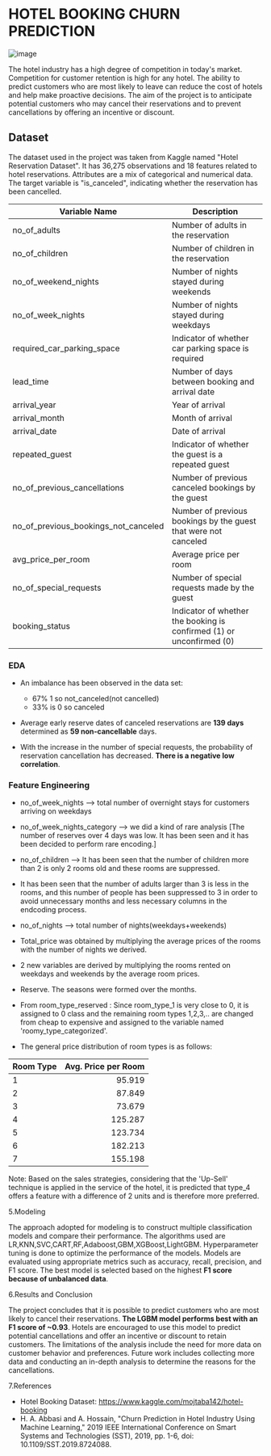 # HOTEL BOOKING CHURN PREDICTION

![image](https://github.com/anilcogalan/Miuulton-Hotel/assets/61653147/cd75627f-5bd2-4285-919b-b2c0e545bdeb)

The hotel industry has a high degree of competition in today's market. Competition for customer retention is high for any hotel. The ability to predict customers who are most likely to leave can reduce the cost of hotels and help make proactive decisions. The aim of the project is to anticipate potential customers who may cancel their reservations and to prevent cancellations by offering an incentive or discount.

## Dataset

The dataset used in the project was taken from Kaggle named "Hotel Reservation Dataset". It has 36,275 observations and 18 features related to hotel reservations.
Attributes are a mix of categorical and numerical data. The target variable is "is_canceled", indicating whether the reservation has been cancelled.

| Variable Name                        | Description                                                  |
| ------------------------------------ | ------------------------------------------------------------ |
| no_of_adults                         | Number of adults in the reservation                          |
| no_of_children                       | Number of children in the reservation                        |
| no_of_weekend_nights                 | Number of nights stayed during weekends                       |
| no_of_week_nights                    | Number of nights stayed during weekdays                       |
| required_car_parking_space           | Indicator of whether car parking space is required            |
| lead_time                            | Number of days between booking and arrival date               |
| arrival_year                         | Year of arrival                                              |
| arrival_month                        | Month of arrival                                             |
| arrival_date                         | Date of arrival                                              |
| repeated_guest                       | Indicator of whether the guest is a repeated guest            |
| no_of_previous_cancellations         | Number of previous canceled bookings by the guest             |
| no_of_previous_bookings_not_canceled | Number of previous bookings by the guest that were not canceled |
| avg_price_per_room                   | Average price per room                                        |
| no_of_special_requests               | Number of special requests made by the guest                  |
| booking_status                       | Indicator of whether the booking is confirmed (1) or unconfirmed (0) |



### EDA

* An imbalance has been observed in the data set:
	- 67% 1 so not_canceled(not cancelled)
	- 33% is 0 so canceled

* Average early reserve dates of canceled reservations are **139 days**
determined as **59 non-cancellable** days.


* With the increase in the number of special requests, the probability of reservation cancellation has decreased. **There is a negative low correlation**.

### Feature Engineering

* no_of_week_nights --> total number of overnight stays for customers arriving on weekdays

* no_of_week_nights_category --> we did a kind of rare analysis [The number of reserves over 4 days was low. It has been seen and it has been decided to perform rare encoding.]

* no_of_children --> It has been seen that the number of children more than 2 is only 2 rooms old and these rooms are suppressed.

* It has been seen that the number of adults larger than 3 is less in the rooms, and this number of people has been suppressed to 3 in order to avoid unnecessary months and less necessary columns in the endcoding process.

* no_of_nights --> total number of nights(weekdays+weekends)

* Total_price was obtained by multiplying the average prices of the rooms with the number of nights we derived.

* 2 new variables are derived by multiplying the rooms rented on weekdays and weekends by the average room prices.

* Reserve. The seasons were formed over the months.

* From room_type_reserved :
	Since room_type_1 is very close to 0, it is assigned to 0 class and the remaining room types 1,2,3,.. are changed from cheap to expensive and assigned to the variable named 'roomy_type_categorized'.

* The general price distribution of room types is as follows:

| Room Type | Avg. Price per Room |
|-----------|-------------------:|
| 1         |             95.919 |
| 2         |             87.849 |
| 3         |             73.679 |
| 4         |            125.287 |
| 5         |            123.734 |
| 6         |            182.213 |
| 7         |            155.198 |

Note: Based on the sales strategies, considering that the 'Up-Sell' technique is applied in the service of the hotel, it is predicted that type_4 offers a feature with a difference of 2 units and is therefore more preferred.

5.Modeling

The approach adopted for modeling is to construct multiple classification models and compare their performance. The algorithms used are LR,KNN,SVC,CART,RF,Adaboost,GBM,XGBoost,LightGBM. Hyperparameter tuning is done to optimize the performance of the models. Models are evaluated using appropriate metrics such as accuracy, recall, precision, and F1 score. The best model is selected based on the highest **F1 score because of unbalanced data**.

6.Results and Conclusion

The project concludes that it is possible to predict customers who are most likely to cancel their reservations. **The LGBM model performs best with an F1 score of ~0.93**. Hotels are encouraged to use this model to predict potential cancellations and offer an incentive or discount to retain customers. The limitations of the analysis include the need for more data on customer behavior and preferences. Future work includes collecting more data and conducting an in-depth analysis to determine the reasons for the cancellations.

7.References

* Hotel Booking Dataset: https://www.kaggle.com/mojtaba142/hotel-booking 
* H. A. Abbasi and A. Hossain, "Churn Prediction in Hotel Industry Using Machine Learning," 2019 IEEE International Conference on Smart Systems and Technologies (SST), 2019, pp. 1-6, doi: 10.1109/SST.2019.8724088.
